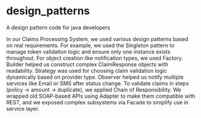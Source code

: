 # design_patterns
A design pattern code for java developers


In our Claims Processing System, we used various design patterns based on real requirements.
For example, we used the Singleton pattern to manage token validation logic and ensure only one instance exists throughout.
For object creation like notification types, we used Factory.
Builder helped us construct complex ClaimResponse objects with readability.
Strategy was used for choosing claim validation logic dynamically based on provider type.
Observer helped us notify multiple services like Email or SMS after status change.
To validate claims in steps (policy → amount → duplicate), we applied Chain of Responsibility.
We wrapped old SOAP-based APIs using Adapter to make them compatible with REST, and we exposed complex subsystems via Facade to simplify use in service layer.
